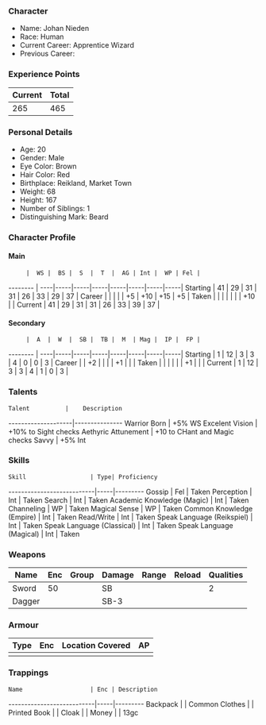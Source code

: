 ### Character
- Name: Johan Nieden
- Race: Human
- Current Career: Apprentice Wizard
- Previous Career:

### Experience Points
Current | Total
--------|------
    265 | 465

### Personal Details
- Age: 20
- Gender: Male
- Eye Color: Brown
- Hair Color: Red
- Birthplace: Reikland, Market Town
- Weight: 68
- Height: 167
- Number of Siblings: 1
- Distinguishing Mark: Beard

### Character Profile

#### Main
         |  WS |  BS |  S  |  T  |  AG | Int |  WP | Fel |
-------- | ----|-----|-----|-----|-----|-----|-----|-----|
Starting |  41 |  29 |  31 |  31 |  26 |  33 |  29 |  37 |
Career   |     |     |     |     |  +5 | +10 | +15 |  +5 |
Taken    |     |     |     |     |     |     | +10 |     |
Current  |  41 |  29 |  31 |  31 |  26 |  33 |  39 |  37 |

#### Secondary
         |  A  |  W  |  SB |  TB |  M  | Mag |  IP |  FP |
-------- | ----|-----|-----|-----|-----|-----|-----|-----|
Starting |  1  |  12 |  3  |  3  |  4  |  0  |  0  |  3  |
Career   |     |  +2 |     |     |     |  +1 |     |     |
Taken    |     |     |     |     |     |  +1 |     |     |
Current  |  1  |  12 |  3  |  3  |  4  |  1  |  0  |  3  |
  
### Talents
    Talent          |    Description
--------------------|---------------
Warrior Born        | +5% WS
Excelent Vision     | +10% to Sight checks
Aethyric Attunement | +10 to CHant and Magic checks
Savvy               | +5% Int

### Skills
    Skill                  | Type| Proficiency
---------------------------|-----|---------
Gossip                     | Fel | Taken
Perception                 | Int | Taken
Search                     | Int | Taken
Academic Knowledge (Magic) | Int | Taken
Channeling                 |  WP | Taken
Magical Sense              |  WP | Taken
Common Knowledge (Empire)  | Int | Taken
Read/Write                 | Int | Taken
Speak Language (Reikspiel) | Int | Taken
Speak Language (Classical) | Int | Taken
Speak Language (Magical)   | Int | Taken

### Weapons
   Name  | Enc | Group | Damage | Range | Reload | Qualities
-------- |-----|-------|--------|-------|--------|----------
   Sword |  50 |       |   SB   |       |        | 2 
  Dagger |     |       |  SB-3  |       |        |  
  
### Armour
   Type  | Enc | Location Covered | AP |
---------|-----|------------------|----|
         |     |                  |    |

### Trappings
    Name                   | Enc | Description
---------------------------|-----|---------
Backpack                   |     | 
Common Clothes             |     | 
Printed Book               |     | 
Cloak                      |     | 
Money                      |     | 13gc
